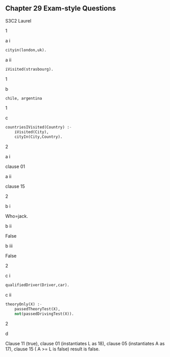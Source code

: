 ## Chapter 29 Exam-style Questions

S3C2 Laurel

1

a  i

```python
cityin(london,uk).
```

a ii

```python
iVisited(strasbourg).
```



1

b

```python
chile, argentina
```



1

c

```python
countriesIVisited(Country) :-
	iVisited(City),
	cityIn(City,Country).
```



2

a  i

clause 01

a  ii

clause 15



2

b  i

Who=jack.

b  ii

False

b  iii

False



2

c  i

```python
qualifiedDriver(Driver,car).
```



c ii

```python
theoryOnly(X) :-
	passedTheoryTest(X),
	not(passedDrivingTest(X)).
```



2

d

Clause 11 (true), clause 01 (instantiates L as 18), clause 05 (instantiates A as 17), clause 15 ( A >= L is false) result is false.